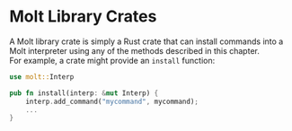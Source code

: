 # Molt Library Crates

A Molt library crate is simply a Rust crate that can install commands into a
Molt interpreter using any of the methods described in this chapter.  
For example, a crate might provide an `install` function:

```rust
use molt::Interp

pub fn install(interp: &mut Interp) {
    interp.add_command("mycommand", mycommand);
    ...
}
```
